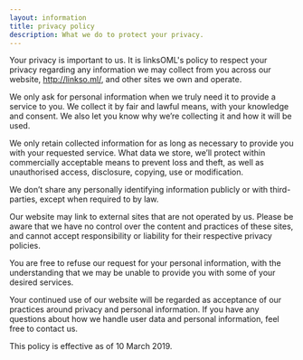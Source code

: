 ```yaml
---
layout: information
title: privacy policy
description: What we do to protect your privacy.
---
```


Your privacy is important to us. It is linksOML's policy to respect your 
privacy regarding any information we may collect from you across our website, 
http://linkso.ml/, and other sites we own and operate.

We only ask for personal information when we truly need it to provide a service to you. 
We collect it by fair and lawful means, with your knowledge and consent. 
We also let you know why we’re collecting it and how it will be used.

We only retain collected information for as long as necessary to provide you with 
your requested service. What data we store, we’ll protect within commercially acceptable 
means to prevent loss and theft, as well as unauthorised access, disclosure, copying, 
use or modification.

We don’t share any personally identifying information publicly or with third-parties, 
except when required to by law.

Our website may link to external sites that are not operated by us. 
Please be aware that we have no control over the content and practices of these sites, 
and cannot accept responsibility or liability for their respective privacy policies.

You are free to refuse our request for your personal information, with the understanding 
that we may be unable to provide you with some of your desired services.

Your continued use of our website will be regarded as acceptance of our practices around 
privacy and personal information. If you have any questions about how we handle user data 
and personal information, feel free to contact us.

This policy is effective as of 10 March 2019.
